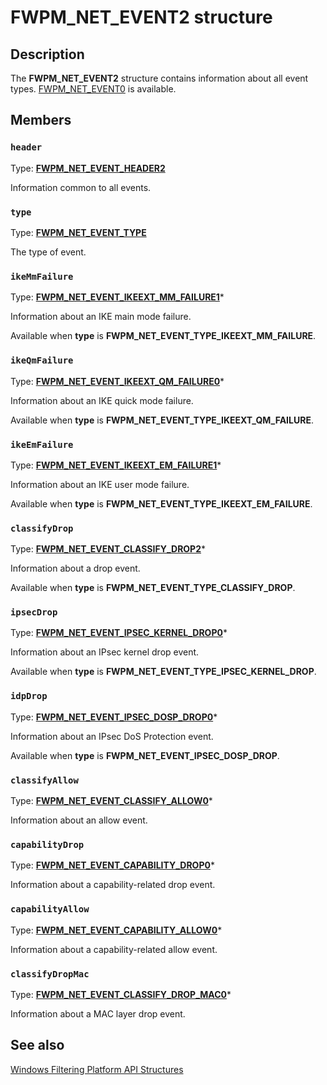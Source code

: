 # FWPM_NET_EVENT2 structure

## Description

The **FWPM_NET_EVENT2** structure contains information about all event types.
[FWPM_NET_EVENT0](https://learn.microsoft.com/windows/win32/api/fwpmtypes/ns-fwpmtypes-fwpm_net_event0) is available.

## Members

### `header`

Type: **[FWPM_NET_EVENT_HEADER2](https://learn.microsoft.com/windows/win32/api/fwpmtypes/ns-fwpmtypes-fwpm_net_event_header2)**

Information common to all events.

### `type`

Type: **[FWPM_NET_EVENT_TYPE](https://learn.microsoft.com/windows/win32/api/fwpmtypes/ne-fwpmtypes-fwpm_net_event_type)**

The type of event.

### `ikeMmFailure`

Type: **[FWPM_NET_EVENT_IKEEXT_MM_FAILURE1](https://learn.microsoft.com/windows/win32/api/fwpmtypes/ns-fwpmtypes-fwpm_net_event_ikeext_mm_failure1)***

Information about an IKE main mode failure.

Available when **type** is **FWPM_NET_EVENT_TYPE_IKEEXT_MM_FAILURE**.

### `ikeQmFailure`

Type: **[FWPM_NET_EVENT_IKEEXT_QM_FAILURE0](https://learn.microsoft.com/windows/win32/api/fwpmtypes/ns-fwpmtypes-fwpm_net_event_ikeext_qm_failure0)***

Information about an IKE quick mode failure.

Available when **type** is **FWPM_NET_EVENT_TYPE_IKEEXT_QM_FAILURE**.

### `ikeEmFailure`

Type: **[FWPM_NET_EVENT_IKEEXT_EM_FAILURE1](https://learn.microsoft.com/windows/win32/api/fwpmtypes/ns-fwpmtypes-fwpm_net_event_ikeext_em_failure1)***

Information about an IKE user mode failure.

Available when **type** is **FWPM_NET_EVENT_TYPE_IKEEXT_EM_FAILURE**.

### `classifyDrop`

Type: **[FWPM_NET_EVENT_CLASSIFY_DROP2](https://learn.microsoft.com/windows/win32/api/fwpmtypes/ns-fwpmtypes-fwpm_net_event_classify_drop2)***

Information about a drop event.

Available when **type** is **FWPM_NET_EVENT_TYPE_CLASSIFY_DROP**.

### `ipsecDrop`

Type: **[FWPM_NET_EVENT_IPSEC_KERNEL_DROP0](https://learn.microsoft.com/windows/win32/api/fwpmtypes/ns-fwpmtypes-fwpm_net_event_ipsec_kernel_drop0)***

Information about an IPsec kernel drop event.

Available when **type** is **FWPM_NET_EVENT_TYPE_IPSEC_KERNEL_DROP**.

### `idpDrop`

Type: **[FWPM_NET_EVENT_IPSEC_DOSP_DROP0](https://learn.microsoft.com/windows/win32/api/fwpmtypes/ns-fwpmtypes-fwpm_net_event_ipsec_dosp_drop0)***

Information about an IPsec DoS Protection event.

Available when **type** is **FWPM_NET_EVENT_IPSEC_DOSP_DROP**.

### `classifyAllow`

Type: **[FWPM_NET_EVENT_CLASSIFY_ALLOW0](https://learn.microsoft.com/windows/win32/api/fwpmtypes/ns-fwpmtypes-fwpm_net_event_classify_allow0)***

Information about an allow event.

### `capabilityDrop`

Type: **[FWPM_NET_EVENT_CAPABILITY_DROP0](https://learn.microsoft.com/windows/win32/api/fwpmtypes/ns-fwpmtypes-fwpm_net_event_capability_drop0)***

Information about a capability-related drop event.

### `capabilityAllow`

Type: **[FWPM_NET_EVENT_CAPABILITY_ALLOW0](https://learn.microsoft.com/windows/win32/api/fwpmtypes/ns-fwpmtypes-fwpm_net_event_capability_allow0)***

Information about a capability-related allow event.

### `classifyDropMac`

Type: **[FWPM_NET_EVENT_CLASSIFY_DROP_MAC0](https://learn.microsoft.com/windows/win32/api/fwpmtypes/ns-fwpmtypes-fwpm_net_event_classify_drop_mac0)***

Information about a MAC layer drop event.

## See also

[Windows Filtering Platform API Structures](https://learn.microsoft.com/windows/desktop/FWP/fwp-structs)